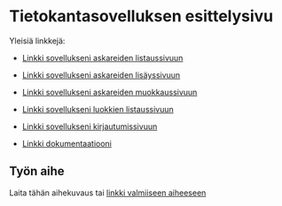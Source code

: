 ﻿# Tietokantasovelluksen esittelysivu



Yleisiä linkkejä:



* [Linkki sovellukseni askareiden listaussivuun](http://tviivi.users.cs.helsinki.fi/tsoha/)

* [Linkki sovellukseni askareiden lisäyssivuun](http://tviivi.users.cs.helsinki.fi/tsoha/lisays)
* [Linkki sovellukseni askareiden muokkaussivuun](http://tviivi.users.cs.helsinki.fi/tsoha/muokkaus)

* [Linkki sovellukseni luokkien listaussivuun](http://tviivi.users.cs.helsinki.fi/tsoha/luokat)

* [Linkki sovellukseni kirjautumissivuun](http://tviivi.users.cs.helsinki.fi/tsoha/login)
* [Linkki dokumentaatiooni](https://github.com/tviivi/Tsoha-Bootstrap/blob/master/doc/dokumentaatio.pdf)


## Työn aihe



Laita tähän aihekuvaus tai [linkki valmiiseen aiheeseen](http://advancedkittenry.github.io/suunnittelu_ja_tyoymparisto/aiheet/Muistilista.html) 